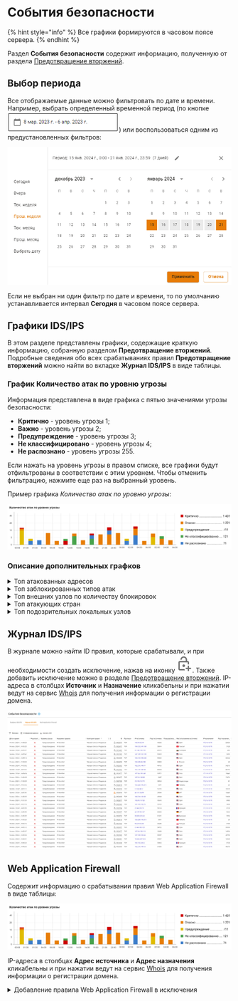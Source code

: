 
# События безопасности

{% hint style="info" %}
Все графики формируются в часовом поясе сервера.
{% endhint %}

Раздел **События безопасности** содержит информацию, полученную от раздела [Предотвращение вторжений](/settings/access-rules/ips/README.md).

## Выбор периода

Все отображаемые данные можно фильтровать по дате и времени. Например, выбрать определенный временной период (по кнопке ![](/.gitbook/assets/icon-calendar.png)) или воспользоваться одним из предустановленных фильтров:

![](/.gitbook/assets/security-events.gif)

Если не выбран ни один фильтр по дате и времени, то по умолчанию устанавливается интервал **Сегодня** в часовом поясе сервера.

## Графики IDS/IPS

В этом разделе представлены графики, содержащие краткую информацию, собранную разделом **Предотвращение вторжений**. Подробные сведения обо всех срабатываниях правил **Предотвращение вторжений** можно найти во вкладке **Журнал IDS/IPS** в виде таблицы.  

### График Количество атак по уровню угрозы

Информация представлена в виде графика с пятью значениями угрозы безопасности:
* **Критично** - уровень угрозы 1;
* **Важно** - уровень угрозы 2;
* **Предупреждение** - уровень угрозы 3;
* **Не классифицировано** - уровень угрозы 4;
* **Не распознано** - уровень угрозы 255.
  
Если нажать на уровень угрозы в правом списке, все графики будут отфильтрованы в соответствии с этим уровнем. Чтобы отменить фильтрацию, нажмите еще раз на выбранный уровень.

Пример графика *Количество атак по уровню угрозы*:

![](/.gitbook/assets/security-events1.png)

### Описание дополнительных графков

<details>

<summary>Топ атакованных адресов</summary>

В топ атакованных попадают как внешние, так и внутренние адреса. Один из примеров, когда атакованный адрес является внешним, - работа трояна изнутри защищаемой сети.

</details>

<details>

<summary>Топ заблокированных типов атак</summary>

График подсчитывает статистику типов атак (например, типы атак *Черный список IP-адресов* или *Попытки получения привилегий администратора*) по количеству срабатываний с этим типом атаки.

</details>

<details>

<summary>Топ внешних узлов по количеству блокировок</summary>

График содержит информацию о внешних адресах и количестве блокировок по ним.

</details>

<details>

<summary>Топ атакующих стран</summary>

Топ атакующих стран строится по IP-адресам, полученным при срабатывании правил в разделе **Предотвращение вторжений**. Если IP-адрес не геокодируется в наименование страны, такой адрес не отображается в виджете. \
По этой причине локальные IP-адреса не отображаются в виджете.

</details>

<details>

<summary>Топ подозрительных локальных узлов</summary>

В топ попадают как авторизованные, так и не авторизованные пользователи, запросы которых блокировались.

</details>

## Журнал IDS/IPS

В журнале можно найти ID правил, которые срабатывали, и при необходимости создать исключение, нажав на иконку ![](/.gitbook/assets/icon-lock.png). Также добавить исключение можно в разделе [Предотвращение вторжений](/settings/access-rules/ips/README.md).
IP-адреса в столбцах **Источник** и **Назначение** кликабельны и при нажатии ведут на сервис [Whois](https://www.nic.ru/whois/?searchWord) для получения информации о регистрации домена.

![](/.gitbook/assets/security-events3.png)

## Web Application Firewall

Содержит информацию о срабатывании правил Web Application Firewall в виде таблицы:

![](/.gitbook/assets/security-events2.png)

IP-адреса в столбцах **Адрес источника** и **Адрес назначения** кликабельны и при нажатии ведут на сервис [Whois](https://www.nic.ru/whois/?searchWord) для получения информации о регистрации домена.

<details>

<summary>Добавление правила Web Application Firewall в исключения</summary>

Чтобы добавить сработавшее правило WAF в исключения, выполните действия:

1\. Перейдите в раздел **Управление сервером -> Терминал**.

2\. В терминале перейдите в директорию `/var/opt/ideco/reverse-backend`, введя команду `cd /var/opt/ideco/reverse-backend`:

  * Если директория есть, она отобразится в терминале:

    ![](/.gitbook/assets/web-terminal.png)

  * Если такой директории нет, создайте ее, выполнив команды:
    ```
    mkdir /var/opt/ideco/reverse-backend
    chown ideco-reverse-backend:ideco-reverse-backend /var/opt/ideco/reverse-backend
    ```

3\. Проверьте наличие в директории `/var/opt/ideco/reverse-backend` файла `custom-waf.conf`. Для этого введите команду: `ls /var/opt/ideco/reverse-backend`.

  * Если файл есть, он отобразится в выводе терминала:

    ![](/.gitbook/assets/web-terminal1.png)

  * Если файла нет, создайте его командами:
    ```
    touch /var/opt/ideco/reverse-backend/custom-waf.conf
    chown ideco-reverse-backend:ideco-reverse-backend /var/opt/ideco/reverse-backend/custom-waf.conf
    ```

4\. Откройте файл `custom-waf.conf` в режиме редактирования, введя команду `nano custom-waf.conf`.

5\. В открывшемся файле введите `SecRuleRemoveById 930130 949110`, где `930130` и `949110` - ID сработавших правил WAF:

  ![](/.gitbook/assets/web-terminal2.png)

6\. Сохраните файл, нажав комбинацию клавиш **Ctrl + X**, и подтвердите нажав **Y**. После этого откроется окно, в котором можно изменить имя файла, нажмите **Enter**.

7\. Введите команду `sync --file-system /var/opt/ideco/reverse-backend/custom-waf.conf`, чтобы данные записались на диск.

8\. Перезапустите службу, введя в терминале команду `systemctl restart ideco-reverse-backend.service`.

9\. Введите команду `ls /run/ideco-reverse-backend/dynamic_configs`.\
Откроется набор директорий, скопирйуте название директории с максимальным числом:

  ![](/.gitbook/assets/web-terminal5.png)

10\. Введите команду `cat /run/ideco-reverse-backend/dynamic_configs/74961615282781/modsec/main.conf`, где `74961615282781` название директории, скопированное в пункте 9:

  ![](/.gitbook/assets/web-terminal3.png)

---

Внесенные в файл `custom-waf.conf` исключения из правил WAF сохранятся при обновлении сервера Ideco NGFW. Создавать директорию и файл необходимо только один раз, новые исключения следует просто в него добавлять.

</details>

